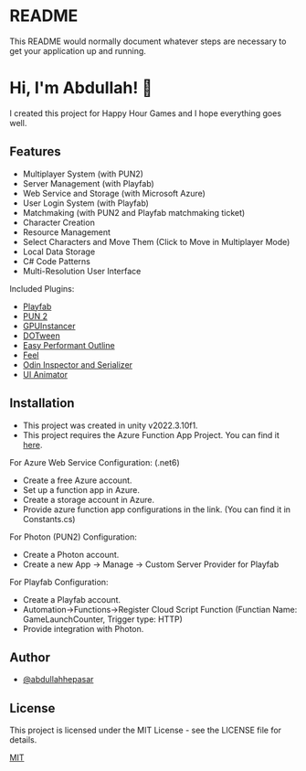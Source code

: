 # README #

This README would normally document whatever steps are necessary to get your application up and running.

# Hi, I'm Abdullah! 👋

I created this project for Happy Hour Games and I hope everything goes well.
## Features

- Multiplayer System (with PUN2)
- Server Management (with Playfab)
- Web Service and Storage (with Microsoft Azure)
- User Login System (with Playfab)
- Matchmaking (with PUN2 and Playfab matchmaking ticket)
- Character Creation
- Resource Management
- Select Characters and Move Them (Click to Move in Multiplayer Mode)
- Local Data Storage
- C# Code Patterns
- Multi-Resolution User Interface

Included Plugins:
- [Playfab](https://github.com/PlayFab/UnitySDK)
- [PUN 2](https://assetstore.unity.com/packages/tools/network/pun-2-free-119922)
- [GPUInstancer](https://assetstore.unity.com/packages/tools/utilities/gpu-instancer-117566)
- [DOTween](https://assetstore.unity.com/packages/tools/animation/dotween-hotween-v2-27676)
- [Easy Performant Outline](https://assetstore.unity.com/packages/vfx/shaders/fullscreen-camera-effects/easy-performant-outline-2d-3d-urp-hdrp-and-built-in-renderer-157187)
- [Feel](https://assetstore.unity.com/packages/tools/particles-effects/feel-183370)
- [Odin Inspector and Serializer](https://assetstore.unity.com/packages/tools/utilities/odin-inspector-and-serializer-89041)
- [UI Animator](https://assetstore.unity.com/)
## Installation

- This project was created in unity v2022.3.10f1.
- This project requires the Azure Function App Project. You can find it [here](https://github.com/abdullahhepasar/azure-playfab-happyhourgames).


For Azure Web Service Configuration: (.net6)
- Create a free Azure account.
- Set up a function app in Azure.
- Create a storage account in Azure.
- Provide azure function app configurations in the link. (You can find it in Constants.cs)

For Photon (PUN2) Configuration:
- Create a Photon account.
- Create a new App -> Manage -> Custom Server Provider for Playfab

For Playfab Configuration:
- Create a Playfab account.
- Automation->Functions->Register Cloud Script Function (Functian Name: GameLaunchCounter, Trigger type: HTTP)
- Provide integration with Photon.

## Author

- [@abdullahhepasar](https://github.com/abdullahhepasar)


## License

This project is licensed under the MIT License - see the LICENSE file for details.


[MIT](https://choosealicense.com/licenses/mit/)

